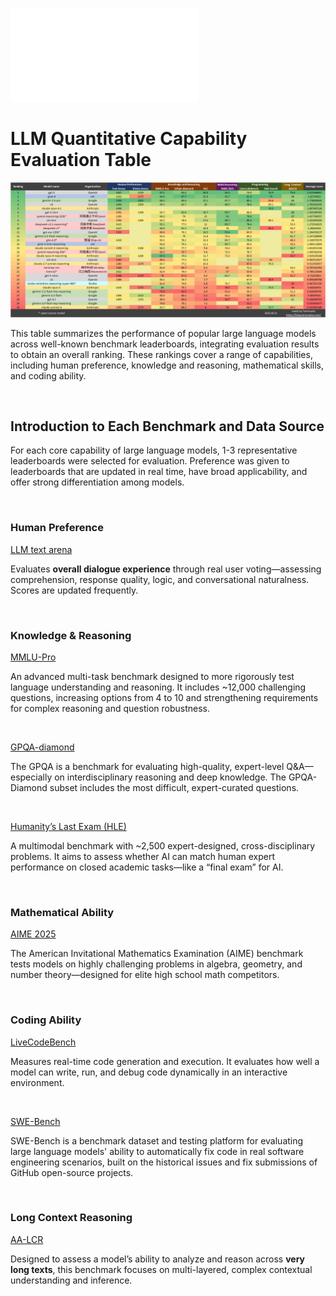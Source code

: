 ![中文版本](README-zh.md)

# LLM Quantitative Capability Evaluation Table

![](25-08-31/en.png)

This table summarizes the performance of popular large language models across well-known benchmark leaderboards, integrating evaluation results to obtain an overall ranking. These rankings cover a range of capabilities, including human preference, knowledge and reasoning, mathematical skills, and coding ability.

<br>

## Introduction to Each Benchmark and Data Source

For each core capability of large language models, 1-3 representative leaderboards were selected for evaluation. Preference was given to leaderboards that are updated in real time, have broad applicability, and offer strong differentiation among models.

<br>

### Human Preference

[LLM text arena](https://huggingface.co/spaces/lmarena-ai/lmarena-leaderboard)

Evaluates **overall dialogue experience** through real user voting—assessing comprehension, response quality, logic, and conversational naturalness. Scores are updated frequently.

<br>

### Knowledge & Reasoning

[MMLU-Pro](https://artificialanalysis.ai/evaluations/mmlu-pro)

An advanced multi-task benchmark designed to more rigorously test language understanding and reasoning. It includes ~12,000 challenging questions, increasing options from 4 to 10 and strengthening requirements for complex reasoning and question robustness.

<br>

[GPQA-diamond](https://github.com/idavidrein/gpqa)

The GPQA is a benchmark for evaluating high-quality, expert-level Q&A—especially on interdisciplinary reasoning and deep knowledge. The GPQA-Diamond subset includes the most difficult, expert-curated questions.

<br>

[Humanity’s Last Exam (HLE)](https://artificialanalysis.ai/evaluations/humanitys-last-exam)

A multimodal benchmark with ~2,500 expert-designed, cross-disciplinary problems. It aims to assess whether AI can match human expert performance on closed academic tasks—like a “final exam” for AI.

<br>

### Mathematical Ability

[AIME 2025](https://artificialanalysis.ai/evaluations/aime-2025)

The American Invitational Mathematics Examination (AIME) benchmark tests models on highly challenging problems in algebra, geometry, and number theory—designed for elite high school math competitors.

<br>

### Coding Ability

[LiveCodeBench](https://livecodebench.github.io/leaderboard.html)

Measures real-time code generation and execution. It evaluates how well a model can write, run, and debug code dynamically in an interactive environment.

<br>

[SWE-Bench](https://www.swebench.com/)

SWE-Bench is a benchmark dataset and testing platform for evaluating large language models' ability to automatically fix code in real software engineering scenarios, built on the historical issues and fix submissions of GitHub open-source projects.

<br>

### Long Context Reasoning

[AA-LCR](https://artificialanalysis.ai/evaluations/artificial-analysis-long-context-reasoning)

Designed to assess a model’s ability to analyze and reason across **very long texts**, this benchmark focuses on multi-layered, complex contextual understanding and inference.

<br>

<!-- ### Multimodal Ability

[MMMU](https://mmmu-benchmark.github.io/)

A large-scale, interdisciplinary benchmark focused on assessing a model’s ability to reason across text and image modalities. It covers a wide variety of academic topics and real-world scenarios. -->
